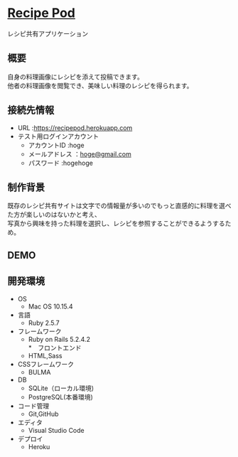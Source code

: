 # [Recipe Pod](https://recipepod.herokuapp.com)  
  レシピ共有アプリケーション  
  
  
## 概要  
  自身の料理画像にレシピを添えて投稿できます。   
  他者の料理画像を閲覧でき、美味しい料理のレシピを得られます。  
    
    
## 接続先情報  
* URL :https://recipepod.herokuapp.com  
* テスト用ログインアカウント  
  * アカウントID :hoge  
  * メールアドレス ：hoge@gmail.com  
  * パスワード :hogehoge  
  
  
## 制作背景
既存のレシピ共有サイトは文字での情報量が多いのでもっと直感的に料理を選べた方が楽しいのはないかと考え、  
写真から興味を持った料理を選択し、レシピを参照することができるようするため。  
  
  
## DEMO  
  
  
## 開発環境  
* OS  
  * Mac OS 10.15.4  
* 言語  
  * Ruby 2.5.7  
* フレームワーク  
  * Ruby on Rails 5.2.4.2  
*　フロントエンド  
  * HTML,Sass  
* CSSフレームワーク  
  * BULMA  
* DB  
  * SQLite（ローカル環境)　　
  * PostgreSQL(本番環境)  
* コード管理  
  * Git,GitHub  
* エディタ  
  * Visual Studio Code  
* デプロイ  
  * Heroku
